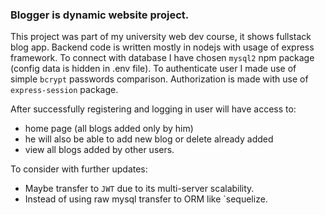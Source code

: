 ### Blogger is dynamic website project.

This project was part of my university web dev course, it shows fullstack blog app. 
Backend code is written mostly in nodejs with usage of express framework.
To connect with database I have chosen `mysql2` npm package (config data is hidden in .env file). To authenticate 
user I made use of simple `bcrypt` passwords comparison. Authorization is made with use of `express-session` package.


After successfully registering and logging in user will have access to:
- home page (all blogs added only by him)
- he will also be able to add new blog or delete already added
- view all blogs added by other users.

To consider with further updates:
- Maybe transfer to `JWT` due to its multi-server scalability.
- Instead of using raw mysql transfer to ORM like `sequelize.


